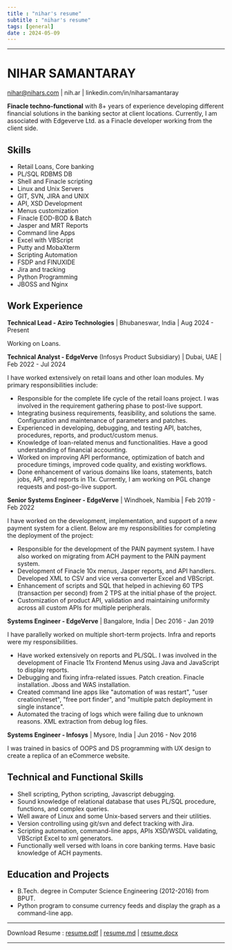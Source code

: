 ```yaml
---
title : "nihar's resume"
subtitle : "nihar's resume"
tags: [general]
date : 2024-05-09
---
```

            
---------------------------------------


NIHAR SAMANTARAY
================

nihar@nihars.com | nih.ar | linkedin.com/in/niharsamantaray

**Finacle techno-functional** with 8+ years of experience developing different financial solutions in the banking sector at client locations. Currently, I am associated with Edgeverve Ltd. as a Finacle developer working from the client side.

Skills
----
* Retail Loans, Core banking
* PL/SQL RDBMS DB
* Shell and Finacle scripting
* Linux and Unix Servers
* GIT, SVN, JIRA and UNIX
* API, XSD Development
* Menus customization
* Finacle EOD-BOD & Batch
* Jasper and MRT Reports
* Command line Apps
* Excel with VBScript
* Putty and MobaXterm
* Scripting Automation
* FSDP and FINUXIDE
* Jira and tracking
* Python Programming
* JBOSS and Nginx

Work Experience
----------------

**Technical Lead - Aziro Technologies** | Bhubaneswar, India | Aug 2024 - Present

Working on Loans.


**Technical Analyst - EdgeVerve** (Infosys Product Subsidiary) | Dubai, UAE | Feb 2022 - Jul 2024

I have worked extensively on retail loans and other loan modules. My primary responsibilities include:

* Responsible for the complete life cycle of the retail loans project. I was involved in the requirement gathering phase to post-live support.
* Integrating business requirements, feasibility, and solutions the same.
Configuration and maintenance of parameters and patches.
* Experienced in developing, debugging, and testing API, batches, procedures, reports, and product/custom menus.
* Knowledge of loan-related menus and functionalities. Have a good understanding of financial accounting.
* Worked on improving API performance, optimization of batch and procedure timings, improved code quality, and existing workflows.
* Done enhancement of various domains like loans, statements, batch jobs, API, and reports in 11x. Currently, I am working on PGL change requests and post-go-live support.


**Senior Systems Engineer - EdgeVerve** | Windhoek, Namibia | Feb 2019 - Feb 2022 

I have worked on the development, implementation, and support of a new payment system for a client. Below are my responsibilities for completing the deployment of the project:

* Responsible for the development of the PAIN payment system. I have also worked on migrating from ACH payment to the PAIN payment system.
* Development of Finacle 10x menus, Jasper reports, and API handlers. Developed XML to CSV and vice versa converter Excel and VBScript.
* Enhancement of scripts and SQL that helped in achieving 60 TPS (transaction per second) from 2 TPS at the initial phase of the project.
* Customization of product API, validation and maintaining uniformity 
across all custom APIs for multiple peripherals.
   
**Systems Engineer - EdgeVerve** | Bangalore, India | Dec 2016 - Jan 2019

I have parallelly worked on multiple short-term projects. Infra and reports were my responsibilities.

* Have worked extensively on reports and PL/SQL. I was involved in the development of Finacle 11x Frontend Menus using Java and JavaScript to display reports.
* Debugging and fixing infra-related issues. Patch creation. Finacle installation. Jboss and WAS installation.
* Created command line apps like "automation of was restart",  "user creation/reset", "free port finder", and "multiple patch deployment in single instance".
* Automated the tracing of logs which were failing due to unknown reasons. XML extraction from debug log files.
   
**Systems Engineer - Infosys** | Mysore, India | Jun 2016 - Nov 2016

I was trained in basics of OOPS and DS programming with UX design to create a replica of an eCommerce website.

Technical and Functional Skills
----------------
* Shell scripting, Python scripting, Javascript debugging. 
* Sound knowledge of relational database that uses PL/SQL procedure, functions, and complex queries.
* Well aware of Linux and some Unix-based servers and their utilities.  
* Version controlling using git/svn and defect tracking with Jira.  
* Scripting automation, command-line apps, APIs XSD/WSDL validating, VBScript Excel to xml generators.  
* Functionally well versed with loans in core banking terms. Have basic knowledge of ACH payments.

Education and Projects
----------------
* B.Tech. degree in Computer Science Engineering (2012-2016) from BPUT.  
* Python program to consume currency feeds and display the graph as a command-line app.

---------------------------------------

Download Resume : [resume.pdf](/resume.pdf) | [resume.md](/resume.md) | [resume.docx](/resume.docx)

---------------------------------------
